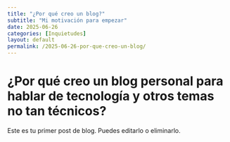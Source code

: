 ```yaml
---
title: "¿Por qué creo un blog?"
subtitle: "Mi motivación para empezar"
date: 2025-06-26
categories: [Inquietudes]
layout: default
permalink: /2025-06-26-por-que-creo-un-blog/
---
```


# ¿Por qué creo un blog personal para hablar de tecnología y otros temas no tan técnicos?

Este es tu primer post de blog. Puedes editarlo o eliminarlo.


<!-- Botón de Like de LikeBtn.com -->
<div style="margin-top: 2em;">
  <span class="likebtn-wrapper" data-identifier="por-que-creo-un-blog" data-theme="custom" data-lang="es" data-white_label="true"></span>
</div>
<script src="//w.likebtn.com/js/w/widget.js" async></script>

<!-- Blque de comentarios con GitHub Disucssions -->
<script src="https://utteranc.es/client.js"
        repo="lmendezotero/lmendezotero.github.io"
        issue-term="pathname"
        theme="github-light"
        crossorigin="anonymous"
        async>
</script>
